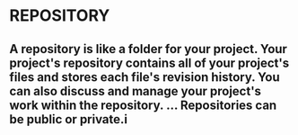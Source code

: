 # REPOSITORY
## A repository is like a folder for your project. Your project's repository contains all of your project's files and stores each file's revision history. You can also discuss and manage your project's work within the repository. ... Repositories can be public or private.i
